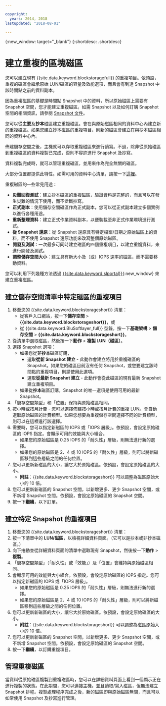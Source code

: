 ```yaml
---

copyright:
  years: 2014, 2018
lastupdated: "2018-08-01"

---
```

{:new_window: target="_blank"}
{:shortdesc: .shortdesc}

# 建立重複的區塊磁區

您可以建立現有 {{site.data.keyword.blockstoragefull}} 的重複項目。依預設，重複的磁區會繼承原始 LUN/磁區的容量及效能選項，而且會有到達 Snapshot 中該時間點之前的資料副本。   

因為重複磁區的基礎是時間點 Snapshot 中的資料，所以原始磁區上需要有 Snapshot 空間，您才能建立重複磁區。如需 Snapshot 以及如何訂購 Snapshot 空間的相關資訊，請參閱 [Snapshot 文件](snapshots.html)。  

您可以從**主要**及**抄本**磁區建立重複磁區。會在與原始磁區相同的資料中心內建立新的重複磁區。如果您建立抄本磁區的重複項目，則新的磁區會建立在與抄本磁區相同的資料中心內。

佈建儲存空間之後，主機就可以存取重複磁區來進行讀寫。不過，除非從原始磁區到重複磁區的資料複製已完成，否則不容許進行 Snapshot 及抄寫。 

資料複製完成時，就可以管理重複磁區，並用來作為完全無關的磁區。 

大部分位置都提供此特性。如需可用的資料中心清單，請按一下[這裡](new-ibm-block-and-file-storage-location-and-features.html)。

重複磁區的一些常見用途：
- **災難回復測試**：建立抄本磁區的重複磁區，驗證資料是完整的，而且可以在發生災難的情況下使用，而不岔斷抄寫。 
- **正式副本**：使用儲存空間磁區作為正式副本，您可以從正式副本建立多個實例以進行各種用途。 
- **重新整理資料**：建立正式作業資料副本，以便裝載至非正式作業環境進行測試。 
- **從 Snapshot 還原**：從 Snapshot 還原具有特定檔案/日期之原始磁區上的資料，而不使用 Snapshot 還原功能來改寫整個原始磁區。 
- **開發及測試**：一次最多可同時建立磁區的四個重複項目，以建立重複資料，來進行開發及測試。 
- **調整儲存空間大小**：建立具有新大小及（或）IOPS 速率的磁區，而不需要移動資料。  
	
您可以利用下列幾種方法透過 [{{site.data.keyword.slportal}}](https://control.softlayer.com/){:new_window} 來建立重複磁區。


## 建立儲存空間清單中特定磁區的重複項目

1. 移至您的 {{site.data.keyword.blockstorageshort}} 清單：
    - 從客戶入口網站，按一下**儲存空間** > **{{site.data.keyword.blockstorageshort}}**，或
    - 從 {{site.data.keyword.BluSoftlayer_full}} 型錄，按一下**基礎架構** > **儲存空間** > **{{site.data.keyword.blockstorageshort}}**。 
2. 從清單中選取磁區，然後按一下**動作** > **複製 LUN（磁區）**。 
3. 選擇 Snapshot 選項： 
    - 如果您從**非抄本**磁區訂購，
      - 選取**從新 Snapshot 建立** - 此動作會建立將用於重複磁區的 Snapshot。如果您的磁區目前沒有任何 Snapshot，或您要建立該時間點的重複項目，則請使用此選項。<br/>
      - 選取**從最新 Snapshot 建立** - 此動作會從此磁區的現有最新 Snapshot 建立重複項目。 
    - 如果從**抄本**磁區訂購，Snapshot 的唯一選項是使用可用的最新 Snapshot。 
4. 「儲存空間類型」和「位置」保持與原始磁區相同。
5. 按小時或按月計費 - 您可以選擇佈建按小時或按月計費的重複 LUN。會自動選取原始磁區的計費類型。如果您想要為重複儲存空間選擇不同的計費類型，則可以在這裡進行該選擇。 
5. 需要時，您可以指定新磁區的 IOPS 或「IOPS 層級」。依預設，會設定原始磁區的 IOPS 指定。會顯示可用的效能與大小組合。
    - 如果您的原始磁區是 0.25 IOPS 的「耐久性」層級，則無法進行新的選擇。 
    - 如果您的原始磁區是 2、4 或 10 IOPS 的「耐久性」層級，則可以將新磁區移到這些層級之間的任何位置。 
6. 您可以更新新磁區的大小，讓它大於原始磁區。依預設，會設定原始磁區的大小。 
    - **附註**：{{site.data.keyword.blockstorageshort}} 可以調整為磁區原始大小的 10 倍。 
7. 您可以更新新磁區的 Snapshot 空間，以新增更多、更少 Snapshot 空間，或不新增 Snapshot 空間。依預設，會設定原始磁區的 Snapshot 空間。 
8. 按一下**繼續**，以下訂單。 



## 建立特定 Snapshot 的重複項目

1. 移至您的 {{site.data.keyword.blockstorageshort}} 清單：
2. 按一下清單中的 **LUN/磁區**，以檢視詳細資料頁面。（它可以是抄本或非抄本磁區。） 
3. 向下捲動並從詳細資料頁面的清單中選取現有 Snapshot，然後按一下**動作** > **複製**。   
4. 「儲存空間類型」（「耐久性」或「效能」）及「位置」會維持與原始磁區相同。 
5. 會顯示可用的效能與大小組合。依預設，會設定原始磁區的 IOPS 指定。您可以指定新磁區的 IOPS 或「IOPS 層級」。 
    - 如果您的原始磁區是 0.25 IOPS 的「耐久性」層級，則無法進行新的選擇。 
    - 如果您的原始磁區是 2、4 或 10 IOPS 的「耐久性」層級，則可以將新磁區移到這些層級之間的任何位置。 
6. 您可以更新新磁區的大小，讓它大於原始磁區。依預設，會設定原始磁區的大小。 
    - **附註**：{{site.data.keyword.blockstorageshort}} 可以調整為磁區原始大小的 10 倍。 
7. 您可以更新新磁區的 Snapshot 空間，以新增更多、更少 Snapshot 空間，或不新增 Snapshot 空間。依預設，會設定原始磁區的 Snapshot 空間。 
8. 按一下**繼續**，以訂購重複項目。 


## 管理重複磁區

當資料從原始磁區複製到重複磁區時，您可以在詳細資料頁面上看到一個顯示正在進行複製的狀態。在此期間，您可以連接主機，並且讀取/寫入磁區，但無法建立 Snapshot 排程。複製處理程序完成之後，新的磁區即與原始磁區無關，而且可以如常使用 Snapshot 及抄寫進行管理。 
